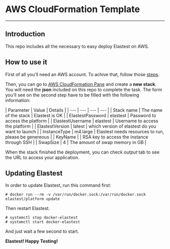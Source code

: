 AWS CloudFormation Template
===

----------

## Introduction

This repo includes all the necessary to easy deploy Elastest on AWS.

## How to use it

First of all you'll need an AWS account. To achive that, follow those [steps](http://docs.aws.amazon.com/AmazonSimpleDB/latest/DeveloperGuide/AboutAWSAccounts.html).

Then, you can go to [AWS CloudFormation Pane](https://eu-west-1.console.aws.amazon.com/cloudformation/) and create a **new stack**. You will need the **json** included on this repo to complete the task. The form you'll see on the second step have to be filled with the following information:

| Parameter | Value | Details | 
| --- | --- | --- | --- |
| Stack name | The name of the stack | Elastest is OK | 
| ElastestPassword | elastest | Password to access the platform | 
| ElastestUsername | elastest | Username to access the platform | 
| ElastestVersion | latest | which version of elastest do you want to launch | 
| InstanceType | m4.large | Elastest needs resources to run, please be genereous | 
| KeyName |  | RSA key to access the instance through SSH | 
| SwapSize | 4 | The amount of swap memory in GB | 

When the stack finished the deployment, you can check *output* tab to see the URL to access your application.

## Updating Elastest

In order to update Elastest, run this command first:

```
# docker run --rm -v /var/run/docker.sock:/var/run/docker.sock elastest/platform update
```

Then restart Elastest.

```
# systemctl stop docker-elastest
# systemctl start docker-elastest
```

And just wait a few second to start.

**Elastest! Happy Testing!**

